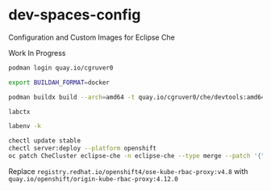 # dev-spaces-config

Configuration and Custom Images for Eclipse Che

Work In Progress

```bash
podman login quay.io/cgruver0

export BUILDAH_FORMAT=docker

podman buildx build --arch=amd64 -t quay.io/cgruver0/che/devtools:amd64 .
```

```bash
labctx

labenv -k

chectl update stable
chectl server:deploy --platform openshift
oc patch CheCluster eclipse-che -n eclipse-che --type merge --patch '{"spec":{"devEnvironments":{"disableContainerBuildCapabilities":false}}}'
```

Replace `registry.redhat.io/openshift4/ose-kube-rbac-proxy:v4.8` with `quay.io/openshift/origin-kube-rbac-proxy:4.12.0`

